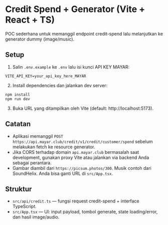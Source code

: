 # Credit Spend + Generator (Vite + React + TS)

POC sederhana untuk memanggil endpoint credit-spend lalu melanjutkan ke generator dummy (image/music).

## Setup

1. Salin `.env.example` ke `.env` lalu isi kunci API KEY MAYAR:

```
VITE_API_KEY=your_api_key_here_MAYAR
```

2. Install dependencies dan jalankan dev server:

```
npm install
npm run dev
```

3. Buka URL yang ditampilkan oleh Vite (default: http://localhost:5173).

## Catatan

- Aplikasi memanggil `POST https://api.mayar.club/credit/v1/credit/customer/spend` sebelum melakukan fetch ke resource generator.
- Jika CORS terhadap domain `api.mayar.club` bermasalah saat development, gunakan proxy Vite atau jalankan via backend Anda sebagai perantara.
- Gambar diambil dari `https://picsum.photos/300`. Musik contoh dari SoundHelix. Anda bisa ganti URL di `src/App.tsx`.

## Struktur

- `src/api/credit.ts` — fungsi request credit-spend + interface TypeScript.
- `src/App.tsx` — UI: input payload, tombol generate, state loading/error, dan hasil image/audio.

